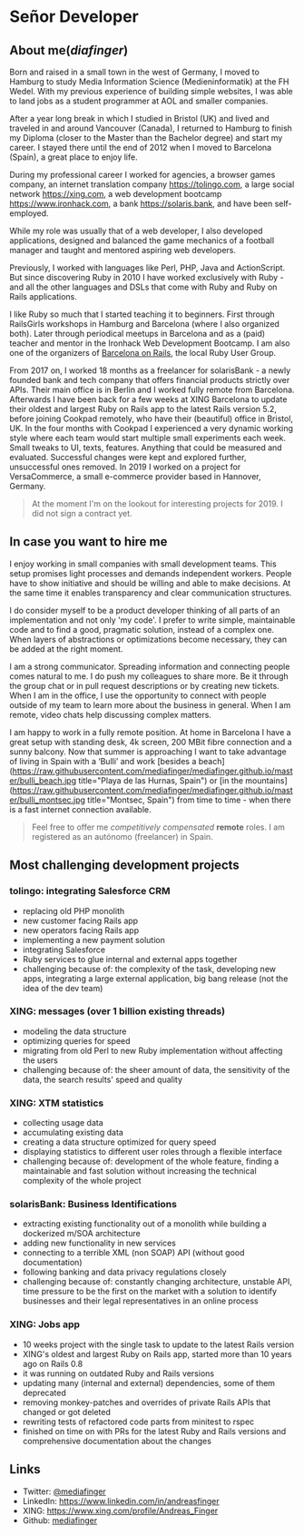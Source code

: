 # Señor Developer

## About me(_diafinger_)

Born and raised in a small town in the west of Germany, I moved to Hamburg to study Media Information Science (Medieninformatik) at the FH Wedel. With my previous experience of building simple websites, I was able to land jobs as a student programmer at AOL and smaller companies.

After a year long break in which I studied in Bristol (UK) and lived and traveled in and around Vancouver (Canada), I returned to Hamburg to finish my Diploma (closer to the Master than the Bachelor degree) and start my career. I stayed there until the end of 2012 when I moved to Barcelona (Spain), a great place to enjoy life.

During my professional career I worked for agencies, a browser games company, an internet translation company <https://tolingo.com>, a large social network <https://xing.com>, a web development bootcamp <https://www.ironhack.com>, a bank <https://solaris.bank>, and have been self-employed.

While my role was usually that of a web developer, I also developed applications, designed and balanced the game mechanics of a football manager and taught and mentored aspiring web developers.

Previously, I worked with languages like Perl, PHP, Java and ActionScript. But since discovering Ruby in 2010 I have worked exclusively with Ruby - and all the other languages and DSLs that come with Ruby and Ruby on Rails applications.

I like Ruby so much that I started teaching it to beginners. First through RailsGirls workshops in Hamburg and Barcelona (where I also organized both). Later through periodical meetups in Barcelona and as a (paid) teacher and mentor in the Ironhack Web Development Bootcamp. I am also one of the organizers of [Barcelona on Rails](https://www.meetup.com/Barcelona-on-Rails), the local Ruby User Group.

From 2017 on, I worked 18 months as a freelancer for solarisBank - a newly founded bank and tech company that offers financial products strictly over APIs. Their main office is in Berlin and I worked fully remote from Barcelona. Afterwards I have been back for a few weeks at XING Barcelona to update their oldest and largest Ruby on Rails app to the latest Rails version 5.2, before joining Cookpad remotely, who have their (beautiful) office in Bristol, UK. In the four months with Cookpad I experienced a very dynamic working style where each team would start multiple small experiments each week. Small tweaks to UI, texts, features. Anything that could be measured and evaluated. Successful changes were kept and explored further, unsuccessful ones removed. In 2019 I worked on a project for VersaCommerce, a small e-commerce provider based in Hannover, Germany.

> At the moment I'm on the lookout for interesting projects for 2019. I did not sign a contract yet.


## In case you want to hire me

I enjoy working in small companies with small development teams. This setup promises light processes and demands independent workers. People have to show initiative and should be willing and able to make decisions. At the same time it enables transparency and clear communication structures.

I do consider myself to be a product developer thinking of all parts of an implementation and not only 'my code'. I prefer to write simple, maintainable code and to find a good, pragmatic solution, instead of a complex one. When layers of abstractions or optimizations become necessary, they can be added at the right moment.

I am a strong communicator. Spreading information and connecting people comes natural to me. I do push my colleagues to share more. Be it through the group chat or in pull request descriptions or by creating new tickets. When I am in the office, I use the opportunity to connect with people outside of my team to learn more about the business in general. When I am remote, video chats help discussing complex matters.

I am happy to work in a fully remote position. At home in Barcelona I have a great setup with standing desk, 4k screen, 200 MBit fibre connection and a sunny balcony. Now that summer is approaching I want to take advantage of living in Spain with a ‘Bulli’ and work [besides a beach](https://raw.githubusercontent.com/mediafinger/mediafinger.github.io/master/bulli_beach.jpg title="Playa de las Hurnas, Spain") or [in the mountains](https://raw.githubusercontent.com/mediafinger/mediafinger.github.io/master/bulli_montsec.jpg title="Montsec, Spain") from time to time - when there is a fast internet connection available.

> Feel free to offer me _competitively compensated_ **remote** roles. I am registered as an autónomo (freelancer) in Spain.


## Most challenging development projects

### tolingo: integrating Salesforce CRM
  - replacing old PHP monolith
  - new customer facing Rails app
  - new operators facing Rails app
  - implementing a new payment solution
  - integrating Salesforce
  - Ruby services to glue internal and external apps together
  - challenging because of: the complexity of the task, developing new apps, integrating a large external application, big bang release (not the idea of the dev team)

### XING: messages (over 1 billion existing threads)
  - modeling the data structure
  - optimizing queries for speed
  - migrating from old Perl to new Ruby implementation without affecting the users
  - challenging because of: the sheer amount of data, the sensitivity of the data, the search results' speed and quality

### XING: XTM statistics
  - collecting usage data
  - accumulating existing data
  - creating a data structure optimized for query speed
  - displaying statistics to different user roles through a flexible interface
  - challenging because of: development of the whole feature, finding a maintainable and fast solution without increasing the technical complexity of the whole project

### solarisBank: Business Identifications
  - extracting existing functionality out of a monolith while building a dockerized m/SOA architecture
  - adding new functionality in new services
  - connecting to a terrible XML (non SOAP) API (without good documentation)
  - following banking and data privacy regulations closely
  - challenging because of: constantly changing architecture, unstable API, time pressure to be the first on the market with a solution to identify businesses and their legal representatives in an online process

### XING: Jobs app
 - 10 weeks project with the single task to update to the latest Rails version
 - XING's oldest and largest Ruby on Rails app, started more than 10 years ago on Rails 0.8
 - it was running on outdated Ruby and Rails versions
 - updating many (internal and external) dependencies, some of them deprecated
 - removing monkey-patches and overrides of private Rails APIs that changed or got deleted
 - rewriting tests of refactored code parts from minitest to rspec
 - finished on time on with PRs for the latest Ruby and Rails versions and comprehensive documentation about the changes


## Links

  - Twitter: [@mediafinger](https://twitter.com/mediafinger)
  - LinkedIn: <https://www.linkedin.com/in/andreasfinger>
  - XING: <https://www.xing.com/profile/Andreas_Finger>
  - Github: [mediafinger](https://github.com/mediafinger)
